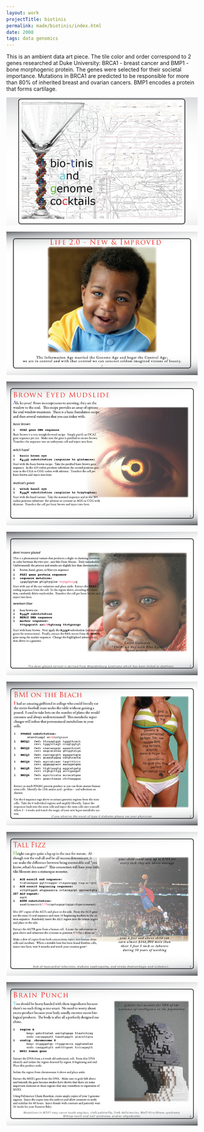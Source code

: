 ```yaml
---
layout: work
projectTitle: biotinis
permalink: made/biotinis/index.html
date: 2008
tags: data genomics 
---
```


This is an ambient data art piece. The tile color and order correspond to 2 genes researched at Duke University: BRCA1 - breast cancer and BMP1 - bone morphogenic protein. The genes were selected for their societal importance. Mutations in BRCA1 are predicted to be responsible for more than 80% of inherited breast and ovarian cancers. BMP1 encodes a protein that forms cartilage. 

![figure 1][img01]

![figure 2][img02]  

![figure 3][img03]  

![figure 4][img04]  

![figure 5][img05]  

![figure 6][img06]  

![figure 7][img07]  


[img01]: /img/biotinis01.png
[img02]: /img/biotinis-wo-02.jpg
[img03]: /img/biotinis-wo-03.jpg
[img04]: /img/biotinis-wo-04.jpg
[img05]: /img/biotinis-wo-05.jpg
[img06]: /img/biotinis-wo-06.jpg
[img07]: /img/biotinis-wo-07.jpg
